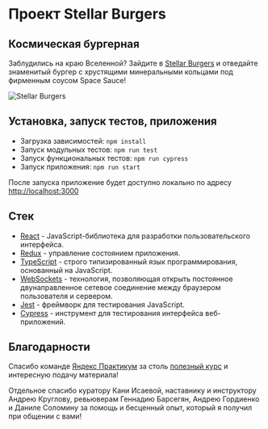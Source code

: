 # Проект Stellar Burgers

## Космическая бургерная

Заблудились на краю Вселенной? Зайдите в [Stellar Burgers](https://zakusov.github.io/react-burger/) и отведайте
знаменитый бургер с хрустящими минеральными кольцами под фирменным соусом Space Sauce!

![Stellar Burgers](https://pictures.s3.yandex.net/resources/Frame_5_1618586219.png)

## Установка, запуск тестов, приложения

- Загрузка зависимостей: `npm install`
- Запуск модульных тестов: `npm run test`
- Запуск функциональных тестов: `npm run cypress`
- Запуск приложения: `npm run start`

После запуска приложение будет доступно локально по адресу [http://localhost:3000](http://localhost:3000)

## Стек

* [React](https://react.dev/) - JavaScript-библиотека для разработки пользовательского интерфейса.
* [Redux](https://redux.js.org/) - управление состоянием приложения.
* [TypeScript](https://www.typescriptlang.org/) - строго типизированный язык программирования, основанный на JavaScript.
* [WebSockets](https://developer.mozilla.org/ru/docs/Web/API/WebSockets_API) - технология, позволяющая открыть
  постоянное
  двунаправленное сетевое соединение между браузером пользователя и сервером.
* [Jest](https://jestjs.io/ru/) - фреймворк для тестирования JavaScript.
* [Cypress](https://www.cypress.io/) - инструмент для тестирования интерфейса веб-приложений.

## Благодарности

Спасибо команде [Яндекс Практикум](https://practicum.yandex.ru/) за
столь [полезный курс](https://practicum.yandex.ru/react/) и интересную подачу материала!

Отдельное спасибо куратору Кани Исаевой, наставнику и инструктору Андрею Круглову, ревьюверам Геннадию Барсегян, Андрею
Гордиенко и Даниле Соломину за помощь и бесценный опыт, который я получил при общении с вами!
